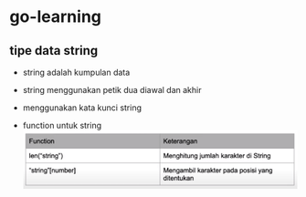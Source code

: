 # go-learning

## tipe data string

- string adalah kumpulan data
- string menggunakan petik dua diawal dan akhir
- menggunakan kata kunci string

- function untuk string
  ![image info](./pictures/string.png)
